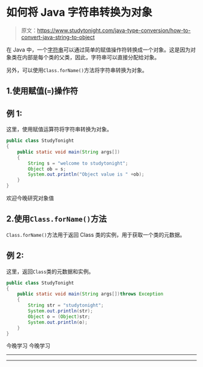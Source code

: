 # 如何将 Java 字符串转换为对象

> 原文：<https://www.studytonight.com/java-type-conversion/how-to-convert-java-string-to-object>

在 Java 中，一个[字符串](https://www.studytonight.com/java/string-handling-in-java.php)可以通过简单的赋值操作符转换成一个对象。这是因为对象类在内部是每个类的父类，因此，字符串可以直接分配给对象。

另外，可以使用`Class.forName()`方法将字符串转换为对象。

## 1.使用赋值(`=`)操作符

## 例 1:

这里，使用赋值运算符将字符串转换为对象。

```java
public class StudyTonight
{  
	public static void main(String args[])
	{  
		String s = "welcome to studytonight";  
		Object ob = s;  
		System.out.println("Object value is " +ob);  
	}
}
```

欢迎今晚研究对象值

## 2.使用`Class.forName()`方法

`Class.forName()`方法用于返回 Class 类的实例，用于获取一个类的元数据。

## 例 2:

这里，返回`Class`类的元数据和实例。

```java
public class StudyTonight
{  
	public static void main(String args[])throws Exception
	{  
		String str = "studytonight";
		System.out.println(str);
		Object o = (Object)str;
		System.out.println(o);    
	}
}
```

今晚学习
今晚学习

* * *

* * *